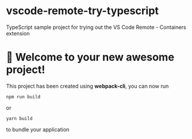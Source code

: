 # vscode-remote-try-typescript
TypeScript sample project for trying out the VS Code Remote - Containers extension

# 🚀 Welcome to your new awesome project!

This project has been created using **webpack-cli**, you can now run

```
npm run build
```

or

```
yarn build
```

to bundle your application

